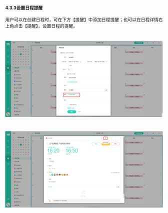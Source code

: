 #### 4.3.3设置日程提醒

用户可以在创建日程时，可在下方【提醒】中添加日程提醒；也可以在日程详情右上角点击【提醒】，设置日程的提醒。

# ![](/assets/4.3.3添加提醒.png)

# ![](/assets/4.3.3添加提醒2.png)